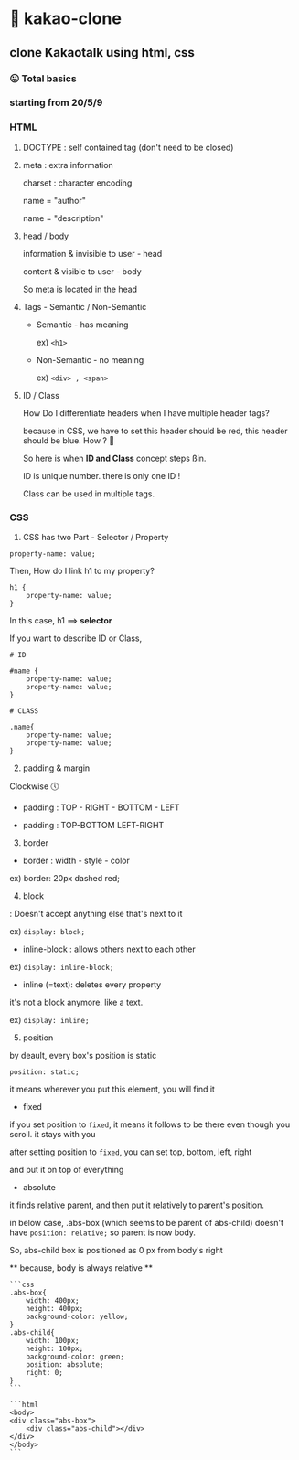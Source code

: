 # 💬 kakao-clone

## clone Kakaotalk using html, css

### 😛 Total basics 

### starting from 20/5/9 

### HTML

1. DOCTYPE : self contained tag (don't need to be closed)

2. meta : extra information

    charset : character encoding

    name = "author" 

    name = "description"

3. head / body 

    information & invisible to user - head 

    content & visible to user - body


    So meta is located in the head

4. Tags - Semantic / Non-Semantic

    * Semantic - has meaning

        ex) `<h1>`

    * Non-Semantic - no meaning 

        ex) `<div> , <span>`


5. ID / Class

    How Do I differentiate headers when I have multiple header tags? 

    because in CSS, we have to set this header should be red, this header should be blue. How ? 👀

    So here is when **ID and Class** concept steps ßin.

    ID is unique number. there is only one ID ! 

    Class can be used in multiple tags. 

### CSS

1. CSS has two Part - Selector / Property

`property-name: value;`

Then, How do I link h1 to my property?

```
h1 {
    property-name: value;
}
```

In this case, h1 ==> **selector**

If you want to describe ID or Class,

```
# ID 

#name {
    property-name: value;
    property-name: value;
}

# CLASS 

.name{
    property-name: value;
    property-name: value;
}
```

2. padding & margin

Clockwise 🕔

 * padding : TOP - RIGHT - BOTTOM - LEFT

 * padding : TOP-BOTTOM LEFT-RIGHT

3. border

 * border : width - style - color

 ex) border: 20px dashed red;


4. block

 : Doesn't accept anything else that's next to it

 ex)  `display: block;`
    
 * inline-block : allows others next to each other

 ex)  `display: inline-block;`

 * inline (=text): deletes every property 

 it's not a block anymore. like a text. 

 ex) `display: inline;`


5. position

 by deault, every box's position is static

 `position: static;`

 it means wherever you put this element, you will find it 

 * fixed 

 if you set position to `fixed`, it means it follows to be there even though you scroll. it stays with you 

 after setting position to `fixed`, you can set top, bottom, left, right 
 
 and put it on top of everything

 * absolute

it finds relative parent, and then put it relatively to parent's position.

in below case, .abs-box (which seems to be parent of abs-child) doesn't have `position: relative;` so parent is now body.

So, abs-child box is positioned as 0 px from body's right 

** because, body is always relative **

    ```css
    .abs-box{
        width: 400px;
        height: 400px;
        background-color: yellow;
    }
    .abs-child{
        width: 100px;
        height: 100px;
        background-color: green;
        position: absolute;
        right: 0;
    }   
    ```

    ```html
    <body>
    <div class="abs-box">
        <div class="abs-child"></div>
    </div>
    </body>
    ```



